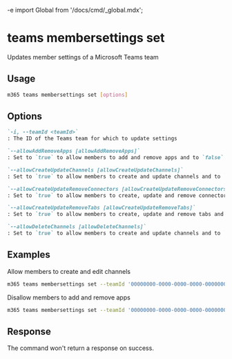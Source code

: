 -e <!-- DISCLAIMER: All secrets, passwords, and sensitive values in this document are examples only and not real credentials. -->
import Global from '/docs/cmd/_global.mdx';

# teams membersettings set

Updates member settings of a Microsoft Teams team

## Usage

```sh
m365 teams membersettings set [options]
```

## Options

```md definition-list
`-i, --teamId <teamId>`
: The ID of the Teams team for which to update settings

`--allowAddRemoveApps [allowAddRemoveApps]`
: Set to `true` to allow members to add and remove apps and to `false` to disallow it

`--allowCreateUpdateChannels [allowCreateUpdateChannels]`
: Set to `true` to allow members to create and update channels and to `false` to disallow it

`--allowCreateUpdateRemoveConnectors [allowCreateUpdateRemoveConnectors]`
: Set to `true` to allow members to create, update and remove connectors and to `false` to disallow it

`--allowCreateUpdateRemoveTabs [allowCreateUpdateRemoveTabs]`
: Set to `true` to allow members to create, update and remove tabs and to `false` to disallow it

`--allowDeleteChannels [allowDeleteChannels]`
: Set to `true` to allow members to create and update channels and to `false` to disallow it
```

<Global />

## Examples

Allow members to create and edit channels

```sh
m365 teams membersettings set --teamId '00000000-0000-0000-0000-000000000000' --allowCreateUpdateChannels true
```

Disallow members to add and remove apps

```sh
m365 teams membersettings set --teamId '00000000-0000-0000-0000-000000000000' --allowAddRemoveApps false
```

## Response

The command won't return a response on success.
